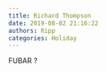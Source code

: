 ```yaml
---
title: Richard Thompson
date: 2019-08-02 21:16:22
authors: Ripp
categories: Holiday
---
```


 FUBAR ?